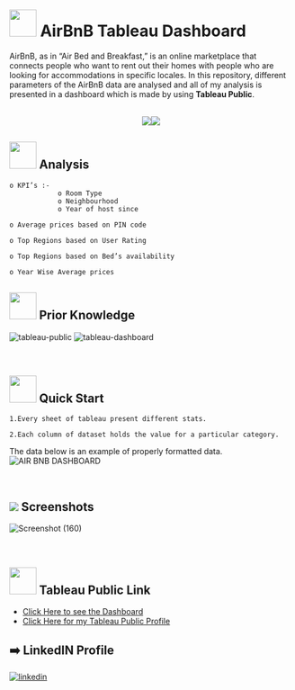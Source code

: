 # <img src=https://user-images.githubusercontent.com/106439762/178425923-6c5803df-7469-4f8c-8052-80fb0c7e220d.gif width="48" height="48" > **AirBnB Tableau Dashboard**

AirBnB, as in “Air Bed and Breakfast,” is an online marketplace that connects people who want to rent out their homes with people who are looking for accommodations in specific locales. In this repository, different parameters of the AirBnB data are analysed and all of my analysis is presented in a dashboard which is made by using **Tableau Public**.
<br>
<br>
<p align="center"><a href="https://www.tableau.com/"><img src=https://user-images.githubusercontent.com/106439762/178422441-0ad26a02-d79f-4142-937f-461dcea6d08e.svg><img src=https://user-images.githubusercontent.com/106439762/178422909-f51e0b4a-6358-4488-926f-32fd59e4ca54.svg></a></p>


## <img src=https://user-images.githubusercontent.com/106439762/178428775-03d67679-9aa4-4b08-91e9-6eb6ed8faf66.gif  width="48" height="48"> Analysis

    o KPI’s :-
                o Room Type 
                o Neighbourhood 
                o Year of host since
    
    o Average prices based on PIN code 
    
    o Top Regions based on User Rating 
    
    o Top Regions based on Bed’s availability
    
    o Year Wise Average prices
    


##  <img src=https://user-images.githubusercontent.com/106439762/178803205-47a08ce7-2187-4f96-b301-a2b68690619a.gif width="48" height="48" > Prior Knowledge
![tableau-public](https://user-images.githubusercontent.com/106439762/178797623-924f63c6-f35a-4da1-bea6-7a3f647c18af.svg)
![tableau-dashboard](https://user-images.githubusercontent.com/106439762/178797660-533dac49-4eef-42c3-b7bc-4fc935192582.svg)


<br>

## <img src=https://user-images.githubusercontent.com/106439762/178804195-d9db61fb-b2cf-4c8f-bfc3-214cfe0f534c.gif width="48" height="48" > Quick Start

    1.Every sheet of tableau present different stats.

    2.Each column of dataset holds the value for a particular category.

The data below is an example of properly formatted data.
![AIR BNB DASHBOARD](https://user-images.githubusercontent.com/79499162/185296268-8d498fd0-72d0-4d2f-a4da-29b991603de1.jpg)


<br>


## <img src="https://img.icons8.com/dusk/48/000000/ios-screenshot.png"/> Screenshots

![Screenshot (160)](https://user-images.githubusercontent.com/79499162/185296544-7ec8a2f3-4600-4187-8998-c10d59f09eb4.png)


<br>



##  <img src=https://user-images.githubusercontent.com/106439762/178810087-8f7f8272-0cb8-40cb-a14c-be475569cf7d.gif width="48" height="48"> Tableau Public Link
- [Click Here to see the Dashboard](https://public.tableau.com/views/AirBnBDashboard_16607344210720/Dashboard1?:language=en-US&:display_count=n&:origin=viz_share_link)
- [Click Here for my Tableau Public Profile](https://public.tableau.com/app/profile/dipanjan.maity#!/?newProfile=&activeTab=0)



##  :arrow_right: LinkedIN Profile
[![linkedin](https://img.shields.io/badge/linkedin-0A66C2?style=for-the-badge&logo=linkedin&logoColor=white)](https://www.linkedin.com/in/dipanjan-maity/)
